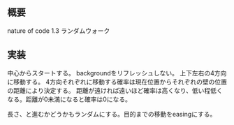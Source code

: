 ## 概要
nature of code 1.3
ランダムウォーク

## 実装
中心からスタートする。
backgroundをリフレッシュしない。
上下左右の4方向に移動する。
4方向それぞれに移動する確率は現在位置からそれぞれの壁の位置の距離により決定する。
距離が遠ければ遠いほど確率は高くなり、低い程低くなる。距離が0未満になると確率は0になる。

長さ、と進むかどうかもランダムにする。目的までの移動をeasingにする。
